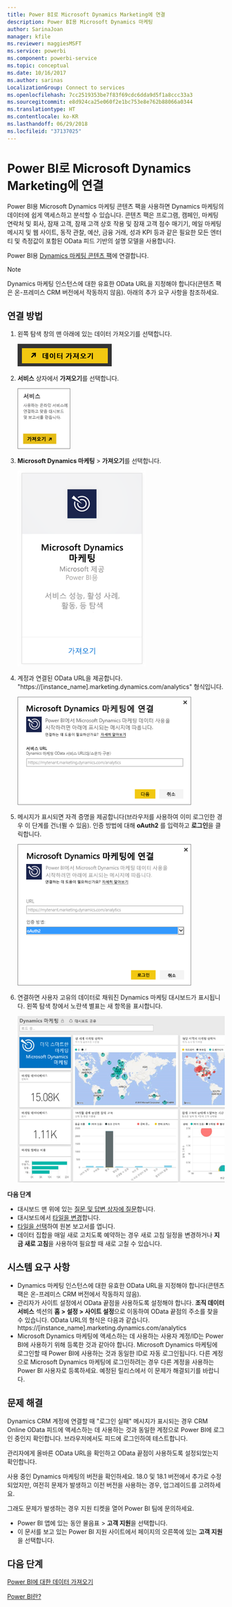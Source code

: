 ```yaml
---
title: Power BI로 Microsoft Dynamics Marketing에 연결
description: Power BI용 Microsoft Dynamics 마케팅
author: SarinaJoan
manager: kfile
ms.reviewer: maggiesMSFT
ms.service: powerbi
ms.component: powerbi-service
ms.topic: conceptual
ms.date: 10/16/2017
ms.author: sarinas
LocalizationGroup: Connect to services
ms.openlocfilehash: 7cc2519353be7f83f69cdc6dda9d5f1a8ccc33a3
ms.sourcegitcommit: e8d924ca25e060f2e1bc753e8e762b88066a0344
ms.translationtype: HT
ms.contentlocale: ko-KR
ms.lasthandoff: 06/29/2018
ms.locfileid: "37137025"
---
```

# <a name="connect-to-microsoft-dynamics-marketing-with-power-bi"></a>Power BI로 Microsoft Dynamics Marketing에 연결
Power BI용 Microsoft Dynamics 마케팅 콘텐츠 팩을 사용하면 Dynamics 마케팅의 데이터에 쉽게 액세스하고 분석할 수 있습니다. 콘텐츠 팩은 프로그램, 캠페인, 마케팅 연락처 및 회사, 잠재 고객, 잠재 고객 상호 작용 및 잠재 고객 점수 매기기, 메일 마케팅 메시지 및 웹 사이트, 동작 관찰, 예산, 금융 거래, 성과 KPI 등과 같은 필요한 모든 엔터티 및 측정값이 포함된 OData 피드 기반의 설명 모델을 사용합니다. 

Power BI용 [Dynamics 마케팅 콘텐츠 팩](https://app.powerbi.com/getdata/services/microsoft-dynamics-marketing)에 연결합니다.

>[!NOTE]
>Dynamics 마케팅 인스턴스에 대한 유효한 OData URL을 지정해야 합니다(콘텐츠 팩은 온-프레미스 CRM 버전에서 작동하지 않음). 아래의 추가 요구 사항을 참조하세요.

## <a name="how-to-connect"></a>연결 방법
1. 왼쪽 탐색 창의 맨 아래에 있는 데이터 가져오기를 선택합니다.
   
   ![](media/service-connect-to-microsoft-dynamics-marketing/pbi_getdata.png) 
2. **서비스** 상자에서 **가져오기**를 선택합니다.
   
   ![](media/service-connect-to-microsoft-dynamics-marketing/pbi_getservices.png) 
3. **Microsoft Dynamics 마케팅** \> **가져오기**를 선택합니다.
   
   ![](media/service-connect-to-microsoft-dynamics-marketing/mdmarketing.png)
4. 계정과 연결된 OData URL을 제공합니다.  "https://[instance\_name].marketing.dynamics.com/analytics" 형식입니다.
   
   ![](media/service-connect-to-microsoft-dynamics-marketing/pbi_dynmktgserviceurl.png)
5. 메시지가 표시되면 자격 증명을 제공합니다(브라우저를 사용하여 이미 로그인한 경우 이 단계를 건너뛸 수 있음). 인증 방법에 대해 **oAuth2** 를 입력하고 **로그인**을 클릭합니다.
   
   ![](media/service-connect-to-microsoft-dynamics-marketing/pbi_dynammktgoauth2.png)
6. 연결하면 사용자 고유의 데이터로 채워진 Dynamics 마케팅 대시보드가 표시됩니다. 왼쪽 탐색 창에서 노란색 별표는 새 항목을 표시합니다.
   
   ![](media/service-connect-to-microsoft-dynamics-marketing/pbi_dynammktgnewdash.png)

**다음 단계**

* 대시보드 맨 위에 있는 [질문 및 답변 상자에 질문](power-bi-q-and-a.md)합니다.
* 대시보드에서 [타일을 변경](service-dashboard-edit-tile.md)합니다.
* [타일을 선택](service-dashboard-tiles.md)하여 원본 보고서를 엽니다.
* 데이터 집합을 매일 새로 고치도록 예약하는 경우 새로 고침 일정을 변경하거나 **지금 새로 고침**을 사용하여 필요할 때 새로 고칠 수 있습니다.

## <a name="system-requirements"></a>시스템 요구 사항
* Dynamics 마케팅 인스턴스에 대한 유효한 OData URL을 지정해야 합니다(콘텐츠 팩은 온-프레미스 CRM 버전에서 작동하지 않음).  
* 관리자가 사이트 설정에서 OData 끝점을 사용하도록 설정해야 합니다. **조직 데이터 서비스** 섹션의 **홈 \> 설정 \> 사이트 설정**으로 이동하여 OData 끝점의 주소를 찾을 수 있습니다.  OData URL의 형식은 다음과 같습니다. https://[instance\_name].marketing.dynamics.com/analytics  
* Microsoft Dynamics 마케팅에 액세스하는 데 사용하는 사용자 계정/ID는 Power BI에 사용하기 위해 등록한 것과 같아야 합니다. Microsoft Dynamics 마케팅에 로그인할 때 Power BI에 사용하는 것과 동일한 ID로 자동 로그인됩니다. 다른 계정으로 Microsoft Dynamics 마케팅에 로그인하려는 경우 다른 계정을 사용하는 Power BI 사용자로 등록하세요. 예정된 릴리스에서 이 문제가 해결되기를 바랍니다.   

## <a name="troubleshooting"></a>문제 해결
Dynamics CRM 계정에 연결할 때 "로그인 실패" 메시지가 표시되는 경우 CRM Online OData 피드에 액세스하는 데 사용하는 것과 동일한 계정으로 Power BI에 로그인 중인지 확인합니다. 브라우저에서도 피드에 로그인하여 테스트합니다.

관리자에게 올바른 OData URL을 확인하고 OData 끝점이 사용하도록 설정되었는지 확인합니다.

사용 중인 Dynamics 마케팅의 버전을 확인하세요. 18.0 및 18.1 버전에서 추가로 수정되었지만, 여전히 문제가 발생하고 이전 버전을 사용하는 경우, 업그레이드를 고려하세요.

그래도 문제가 발생하는 경우 지원 티켓을 열어 Power BI 팀에 문의하세요.

* Power BI 앱에 있는 동안 물음표 \> **고객 지원**을 선택합니다.
* 이 문서를 보고 있는 Power BI 지원 사이트에서 페이지의 오른쪽에 있는 **고객 지원** 을 선택합니다.

## <a name="next-steps"></a>다음 단계
[Power BI에 대한 데이터 가져오기](service-get-data.md)

[Power BI란?](power-bi-overview.md)

